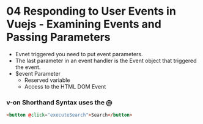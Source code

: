 # 04 Responding to User Events in Vuejs - Examining Events and Passing Parameters

- Evnet triggered you need to put event parameters.
- The last parameter in an event handler is the Event object that triggered the event.
- $event Parameter
	- Reserved variable
	- Access to the HTML DOM Event

### v-on Shorthand Syntax uses the **@**

```html
<button @click="executeSearch">Search</button>
```